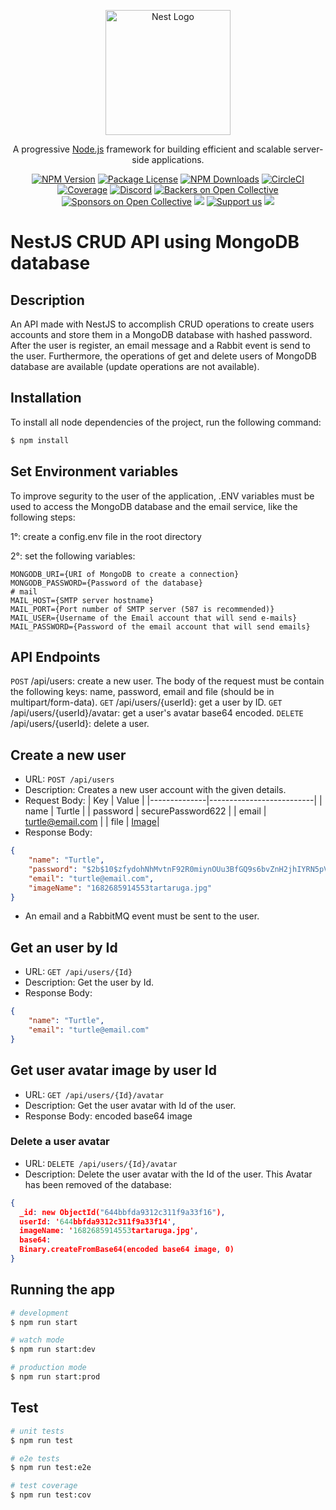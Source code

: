 <p align="center">
  <a href="http://nestjs.com/" target="blank"><img src="https://nestjs.com/img/logo-small.svg" width="200" alt="Nest Logo" /></a>
</p>

[circleci-image]: https://img.shields.io/circleci/build/github/nestjs/nest/master?token=abc123def456
[circleci-url]: https://circleci.com/gh/nestjs/nest

  <p align="center">A progressive <a href="http://nodejs.org" target="_blank">Node.js</a> framework for building efficient and scalable server-side applications.</p>
    <p align="center">
<a href="https://www.npmjs.com/~nestjscore" target="_blank"><img src="https://img.shields.io/npm/v/@nestjs/core.svg" alt="NPM Version" /></a>
<a href="https://www.npmjs.com/~nestjscore" target="_blank"><img src="https://img.shields.io/npm/l/@nestjs/core.svg" alt="Package License" /></a>
<a href="https://www.npmjs.com/~nestjscore" target="_blank"><img src="https://img.shields.io/npm/dm/@nestjs/common.svg" alt="NPM Downloads" /></a>
<a href="https://circleci.com/gh/nestjs/nest" target="_blank"><img src="https://img.shields.io/circleci/build/github/nestjs/nest/master" alt="CircleCI" /></a>
<a href="https://coveralls.io/github/nestjs/nest?branch=master" target="_blank"><img src="https://coveralls.io/repos/github/nestjs/nest/badge.svg?branch=master#9" alt="Coverage" /></a>
<a href="https://discord.gg/G7Qnnhy" target="_blank"><img src="https://img.shields.io/badge/discord-online-brightgreen.svg" alt="Discord"/></a>
<a href="https://opencollective.com/nest#backer" target="_blank"><img src="https://opencollective.com/nest/backers/badge.svg" alt="Backers on Open Collective" /></a>
<a href="https://opencollective.com/nest#sponsor" target="_blank"><img src="https://opencollective.com/nest/sponsors/badge.svg" alt="Sponsors on Open Collective" /></a>
  <a href="https://paypal.me/kamilmysliwiec" target="_blank"><img src="https://img.shields.io/badge/Donate-PayPal-ff3f59.svg"/></a>
    <a href="https://opencollective.com/nest#sponsor"  target="_blank"><img src="https://img.shields.io/badge/Support%20us-Open%20Collective-41B883.svg" alt="Support us"></a>
  <a href="https://twitter.com/nestframework" target="_blank"><img src="https://img.shields.io/twitter/follow/nestframework.svg?style=social&label=Follow"></a>
</p>
  <!--[![Backers on Open Collective](https://opencollective.com/nest/backers/badge.svg)](https://opencollective.com/nest#backer)
  [![Sponsors on Open Collective](https://opencollective.com/nest/sponsors/badge.svg)](https://opencollective.com/nest#sponsor)-->
  
# NestJS CRUD API using MongoDB database 

## Description

An API made with NestJS to accomplish CRUD operations to create users accounts and store them in a MongoDB database with hashed password. After the user is register, an email message and a Rabbit event is send to the user. Furthermore, the operations of get and delete users of MongoDB database are available (update operations are not available).

## Installation

To install all node dependencies of the project, run the following command:

```bash
$ npm install
```

## Set Environment variables

To improve segurity to the user of the application, .ENV variables must be used to access the MongoDB database and the email service, like the following steps:

1°: create a config.env file in the root directory

2°: set the following variables:
```
MONGODB_URI={URI of MongoDB to create a connection}
MONGODB_PASSWORD={Password of the database}
# mail
MAIL_HOST={SMTP server hostname}
MAIL_PORT={Port number of SMTP server (587 is recommended)}
MAIL_USER={Username of the Email account that will send e-mails}
MAIL_PASSWORD={Password of the email account that will send emails}

```

## API Endpoints

```POST``` /api/users: create a new user. The body of the request must be contain the following keys: name, password, email and file (should be in multipart/form-data).
```GET``` /api/users/{userId}: get a user by ID.
```GET``` /api/users/{userId}/avatar: get a user's avatar base64 encoded.
```DELETE``` /api/users/{userId}: delete a user.

## Create a new user
- URL: `POST /api/users`
- Description: Creates a new user account with the given details.
- Request Body:
  | Key | Value |
  |--------------|--------------------------|
  | name | Turtle |
  | password | securePassword622 |
  | email | turtle@email.com |
  | file | [Image](https://f.i.uol.com.br/fotografia/2022/10/27/1666892737635ac3c11d0f7_1666892737_3x2_md.jpg)|
- Response Body:
```json
{
    "name": "Turtle",
    "password": "$2b$10$zfydohNhMvtnF92R0miynOUu3BfGQ9s6bvZnH2jhIYRN5pVC0lRbu",
    "email": "turtle@email.com",
    "imageName": "1682685914553tartaruga.jpg"
}
```
- An email and a RabbitMQ event must be sent to the user.
  
## Get an user by Id
- URL: `GET /api/users/{Id}`
- Description: Get the user by Id.
- Response Body:
```json
{
    "name": "Turtle",
    "email": "turtle@email.com"
}
```

## Get user avatar image by user Id

- URL: `GET /api/users/{Id}/avatar`
- Description: Get the user avatar with Id of the user.
- Response Body: encoded base64 image

### Delete a user avatar

- URL: `DELETE /api/users/{Id}/avatar`
- Description: Delete the user avatar with the Id of the user.
This Avatar has been removed of the database:
```json
{
  _id: new ObjectId("644bbfda9312c311f9a33f16"),
  userId: '644bbfda9312c311f9a33f14',
  imageName: '1682685914553tartaruga.jpg',
  base64: 
  Binary.createFromBase64(encoded base64 image, 0)
}
```

## Running the app

```bash
# development
$ npm run start

# watch mode
$ npm run start:dev

# production mode
$ npm run start:prod
```

## Test

```bash
# unit tests
$ npm run test

# e2e tests
$ npm run test:e2e

# test coverage
$ npm run test:cov
```
